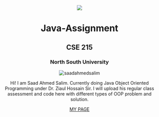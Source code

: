 <p align="center">
<img src="https://img.shields.io/badge/java-%23ED8B00.svg?&style=for-the-badge&logo=java&logoColor=white"/>
</p>
<div>   
   <h1 align="center">Java-Assignment</h1>   
   <h2 align="center">CSE 215</h2>   
   <h3 align="center">North South University</h3>   
</div>
<p align="center">
   <img src="https://komarev.com/ghpvc/?username=saadahmedsalim&label=Views&color=brightgreen&style=plastic&label=PROFILE+VIEWS" alt="saadahmedsalim" /><br>
</p>
<p align="center">
      Hi! I am Saad Ahmed Salim. Currently doing Java Object Oriented Programming under Dr. Ziaul Hossain Sir. 
      I will upload his regular class assessment and code here with different types of OOP problem and solution.
</p>
<div>
   <a href="https://saadahmedsalim.github.io/Java-Assignment/"><p align="center">MY PAGE<p><a>
</div>
